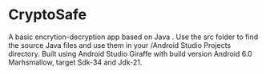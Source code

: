 # CryptoSafe
A basic encrytion-decryption app based on Java .
Use the src folder to find the source Java files and use them in your /Android Studio Projects directory.
Built using Android Studio Giraffe with build version Android 6.0 Marhsmallow, target Sdk-34 and Jdk-21.
